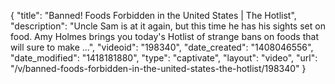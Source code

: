 {
    "title": "Banned! Foods Forbidden in the United States | The Hotlist",
    "description": "Uncle Sam is at it again, but this time he has his sights set on food. Amy Holmes brings you today's Hotlist of strange bans on foods that will sure to make ...",
    "videoid": "198340",
    "date_created": "1408046556",
    "date_modified": "1418181880",
    "type": "captivate",
    "layout": "video",
    "url": "\/v\/banned-foods-forbidden-in-the-united-states-the-hotlist\/198340"
}